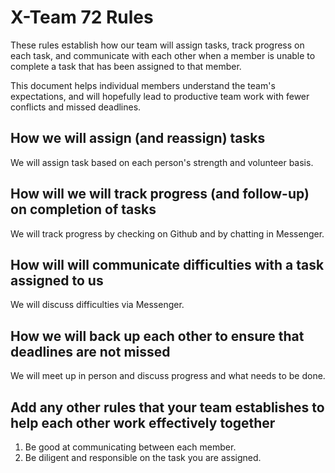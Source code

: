 # X-Team 72 Rules

These rules establish how our team will assign tasks,
track progress on each task, and communicate with each other 
when a member is unable to complete a task that has been assigned to that member.

This document helps individual members understand the team's expectations,
and will hopefully lead to productive team work with fewer conflicts
and missed deadlines.

## How we will assign (and reassign) tasks
We will assign task based on each person's strength and volunteer basis.

## How will we will track progress (and follow-up) on completion of tasks
We will track progress by checking on Github and by chatting in Messenger.

## How will will communicate difficulties with a task assigned to us
We will discuss difficulties via Messenger.

## How we will back up each other to ensure that deadlines are not missed
We will meet up in person and discuss progress and what needs to be done.

## Add any other rules that your team establishes to help each other work effectively together
1. Be good at communicating between each member.
2. Be diligent and responsible on the task you are assigned.
